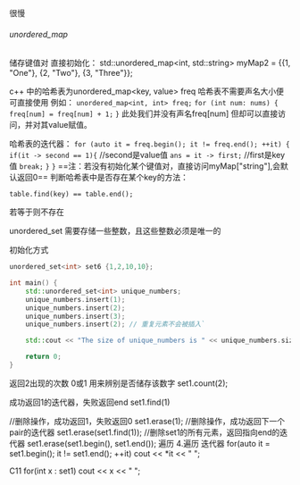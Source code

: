 很慢
###### unordered_map
储存键值对
直接初始化：
std::unordered_map<int, std::string> myMap2 = {{1, "One"}, {2, "Two"}, {3, "Three"}};

c++ 中的哈希表为unordered_map<key, value> freq
哈希表不需要声名大小便可直接使用
例如：
`unordered_map<int, int> freq;`
`for (int num: nums) {`
    `freq[num] = freq[num] + 1;`
`}`
此处我们并没有声名freq[num] 但却可以直接访问，并对其value赋值。

哈希表的迭代器：
`for (auto it = freq.begin(); it != freq.end(); ++it) {` 
    `if(it -> second == 1){`  //second是value值
    `ans = it -> first;`  //first是key值
    `break;`
      `}` 
 `}`
 ==注：若没有初始化某个键值对，直接访问myMap["string"],会默认返回0==
判断哈希表中是否存在某个key的方法：
```
table.find(key) == table.end();
```
若等于则不存在

unordered_set
需要存储一些整数，且这些整数必须是唯一的

初始化方式
```cpp
unordered_set<int> set6 {1,2,10,10};

int main() {
    std::unordered_set<int> unique_numbers;
    unique_numbers.insert(1);
    unique_numbers.insert(2);
    unique_numbers.insert(3);
    unique_numbers.insert(2); // 重复元素不会被插入`

    std::cout << "The size of unique_numbers is " << unique_numbers.size() << std::endl;

    return 0;
}
```


返回2出现的次数  0或1 用来辨别是否储存该数字
set1.count(2);

成功返回1的迭代器，失败返回end 
set1.find(1)

//删除操作，成功返回1，失败返回0
set1.erase(1);
//删除操作，成功返回下一个pair的迭代器
set1.erase(set1.find(1));
//删除set1的所有元素，返回指向end的迭代器
set1.erase(set1.begin(), set1.end());
遍历
4.遍历
迭代器
for(auto it = set1.begin(); it != set1.end(); ++it) 
cout << *it << " ";

C11
for(int x : set1) cout << x << " ";
